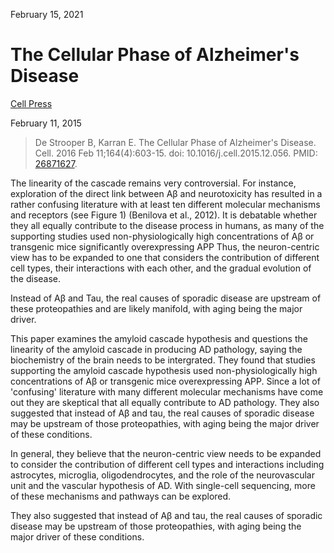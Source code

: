 February 15, 2021

# The Cellular Phase of Alzheimer's Disease

[Cell Press](https://doi.org/10.1016/j.cell.2015.12.056)

February 11, 2015

> De Strooper B, Karran E. The Cellular Phase of Alzheimer's Disease. Cell. 2016
> Feb 11;164(4):603-15. doi: 10.1016/j.cell.2015.12.056. PMID:
> [26871627](https://pubmed.ncbi.nlm.nih.gov/26871627).

The linearity of the cascade remains very controversial. For instance,
exploration of the direct link between Aβ and neurotoxicity has resulted in a
rather confusing literature with at least ten different molecular mechanisms and
receptors (see Figure 1) (Benilova et al., 2012). It is debatable whether they
all equally contribute to the disease process in humans, as many of the
supporting studies used non-physiologically high concentrations of Aβ or
transgenic mice significantly overexpressing APP Thus, the neuron-centric view
has to be expanded to one that considers the contribution of different cell
types, their interactions with each other, and the gradual evolution of the
disease.

Instead of Aβ and Tau, the real causes of sporadic disease are upstream of these
proteopathies and are likely manifold, with aging being the major driver.

This paper examines the amyloid cascade hypothesis and questions the linearity
of the amyloid cascade in producing AD pathology, saying the biochemistry of the
brain needs to be intergrated. They found that studies supporting the amyloid
cascade hypothesis used non-physiologically high concentrations of Aβ or
transgenic mice overexpressing APP. Since a lot of 'confusing' literature with
many different molecular mechanisms have come out they are skeptical that all
equally contribute to AD pathology.  They also suggested that instead of Aβ and
tau, the real causes of sporadic disease may be upstream of those proteopathies,
with aging being the major driver of these conditions.

In general, they believe that the neuron-centric view needs to be expanded to
consider the contribution of different cell types and interactions including
astrocytes, microglia, oligodendrocytes, and the role of the neurovascular unit
and the vascular hypothesis of AD. With single-cell sequencing, more of these
mechanisms and pathways can be explored.

They also suggested that instead of Aβ and tau, the real causes of sporadic
disease may be upstream of those proteopathies, with aging being the major
driver of these conditions.
